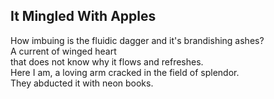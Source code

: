 It Mingled With Apples
----------------------
How imbuing is the fluidic dagger and it's brandishing ashes?  
A current of winged heart  
that does not know why it flows and refreshes.  
Here I am, a loving arm cracked in the field of splendor.  
They abducted it with neon books.  
